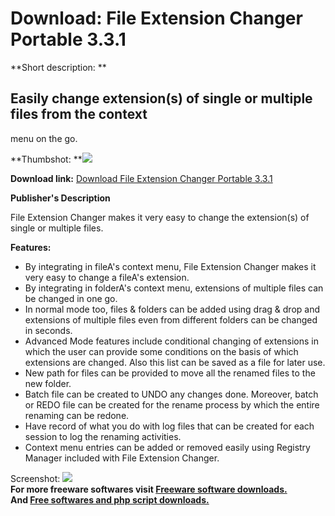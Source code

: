 # Download: File Extension Changer Portable 3.3.1

**Short description: **

## Easily change extension(s) of single or multiple files from the context
menu on the go.

  
**Thumbshot: **![](http://www.freewarefiles.com/screenshot/extchngr33_md.jpg)   
  
**Download link:** [Download File Extension Changer Portable 3.3.1](http://freesoftwares.boysofts.com/File-Extension-Changer-Portable_program_42740.html)  
  

**Publisher's Description**  
  

File Extension Changer makes it very easy to change the extension(s) of single
or multiple files.

**Features:**

  * By integrating in fileA's context menu, File Extension Changer makes it very easy to change a fileA's extension. 
  * By integrating in folderA's context menu, extensions of multiple files can be changed in one go. 
  * In normal mode too, files & folders can be added using drag & drop and extensions of multiple files even from different folders can be changed in seconds. 
  * Advanced Mode features include conditional changing of extensions in which the user can provide some conditions on the basis of which extensions are changed. Also this list can be saved as a file for later use. 
  * New path for files can be provided to move all the renamed files to the new folder. 
  * Batch file can be created to UNDO any changes done. Moreover, batch or REDO file can be created for the rename process by which the entire renaming can be redone. 
  * Have record of what you do with log files that can be created for each session to log the renaming activities. 
  * Context menu entries can be added or removed easily using Registry Manager included with File Extension Changer. 

  
  
Screenshot: ![](http://www.freewarefiles.com/screenshot/extchngr33.jpg)  
**For more freeware softwares visit [Freeware software downloads.](http://freesoftwares.boysofts.com/)**   
**And [Free softwares and php script downloads.](http://www.boysofts.com/)**

